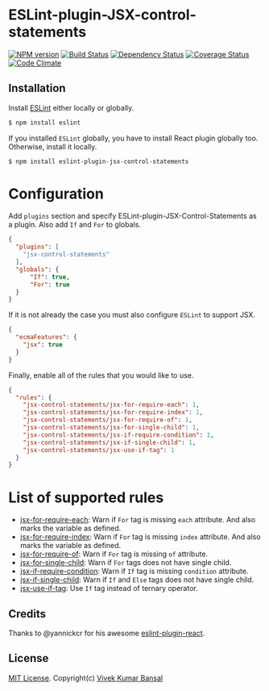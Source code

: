 # ESLint-plugin-JSX-control-statements

[![NPM version][npm-image]][npm-url] [![Build Status][travis-image]][travis-url] [![Dependency Status][deps-image]][deps-url] [![Coverage Status][coverage-image]][coverage-url] [![Code Climate][climate-image]][climate-url]

## Installation

Install [ESLint](https://www.github.com/eslint/eslint) either locally or globally.

```sh
$ npm install eslint
```

If you installed `ESLint` globally, you have to install React plugin globally too. Otherwise, install it locally.

```sh
$ npm install eslint-plugin-jsx-control-statements
```

# Configuration

Add `plugins` section and specify ESLint-plugin-JSX-Control-Statements as a plugin.
Also add `If` and `For` to globals.

```json
{
  "plugins": [
    "jsx-control-statements"
  ],
  "globals": {
      "If": true,
      "For": true
  }
}
```

If it is not already the case you must also configure `ESLint` to support JSX.

```json
{
  "ecmaFeatures": {
    "jsx": true
  }
}
```

Finally, enable all of the rules that you would like to use.

```json
{
  "rules": {
    "jsx-control-statements/jsx-for-require-each": 1,
    "jsx-control-statements/jsx-for-require-index": 1,
    "jsx-control-statements/jsx-for-require-of": 1,
    "jsx-control-statements/jsx-for-single-child": 1,
    "jsx-control-statements/jsx-if-require-condition": 1,
    "jsx-control-statements/jsx-if-single-child": 1,
    "jsx-control-statements/jsx-use-if-tag": 1
  }
}
```

# List of supported rules

* [jsx-for-require-each](docs/rules/jsx-for-require-each.md): Warn if `For` tag is missing `each` attribute. And also marks the variable as defined.
* [jsx-for-require-index](docs/rules/jsx-for-require-index.md): Warn if `For` tag is missing `index` attribute. And also marks the variable as defined.
* [jsx-for-require-of](docs/rules/jsx-for-require-of.md): Warn if `For` tag is missing `of` attribute.
* [jsx-for-single-child](docs/rules/jsx-for-single-child.md): Warn if `For` tags does not have single child.
* [jsx-if-require-condition](docs/rules/jsx-if-require-condition.md): Warn if `If` tag is missing `condition` attribute.
* [jsx-if-single-child](docs/rules/jsx-if-single-child.md): Warn if `If` and `Else` tags does not have single child.
* [jsx-use-if-tag](docs/rules/jsx-use-if-tag.md): Use `If` tag instead of ternary operator.

## Credits
Thanks to @yannickcr for his awesome [eslint-plugin-react](https://github.com/yannickcr/eslint-plugin-react).

## License

[MIT License](http://www.opensource.org/licenses/mit-license.php). Copyright(c) [Vivek Kumar Bansal](http://vkbansal.me/)


[npm-url]: https://npmjs.org/package/eslint-plugin-jsx-control-statements
[npm-image]: http://img.shields.io/npm/v/eslint-plugin-jsx-control-statements.svg?style=flat-square

[travis-url]: https://travis-ci.org/vkbansal/eslint-plugin-jsx-control-statements
[travis-image]: http://img.shields.io/travis/vkbansal/eslint-plugin-jsx-control-statements/master.svg?style=flat-square

[deps-url]: https://david-dm.org/vkbansal/eslint-plugin-jsx-control-statements
[deps-image]: https://img.shields.io/david/dev/vkbansal/eslint-plugin-jsx-control-statements.svg?style=flat-square

[coverage-url]: https://coveralls.io/r/vkbansal/eslint-plugin-jsx-control-statements?branch=master
[coverage-image]: http://img.shields.io/coveralls/vkbansal/eslint-plugin-jsx-control-statements/master.svg?style=flat-square

[climate-url]: https://codeclimate.com/github/vkbansal/eslint-plugin-jsx-control-statements
[climate-image]: http://img.shields.io/codeclimate/github/vkbansal/eslint-plugin-jsx-control-statements.svg?style=flat-square
